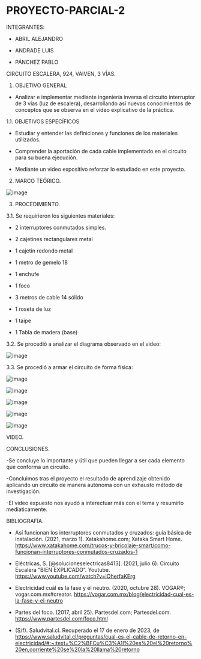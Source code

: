 # PROYECTO-PARCIAL-2

INTEGRANTES:

- ABRIL ALEJANDRO

- ANDRADE LUIS

- PÁNCHEZ PABLO

CIRCUITO ESCALERA, 924, VAIVEN, 3 VÍAS.

1. OBJETIVO GENERAL

- Analizar e implementar mediante ingeniería inversa el circuito interruptor de 3 vías (luz de escalera), desarrollando así nuevos conocimientos de conceptos que se observa en el video explicativo de la práctica.

1.1. OBJETIVOS ESPECÍFICOS

- Estudiar y entender las definiciones y funciones de los materiales utilizados.

- Comprender la aportación de cada cable implementado en el circuito para su buena ejecución.

- Mediante un video expositivo reforzar lo estudiado en este proyecto.

2. MARCO TEÓRICO.

![image](https://user-images.githubusercontent.com/117920423/212818813-422dd1cd-baa1-4eb1-9e95-58571d88a571.png)

3. PROCEDIMIENTO.

3.1. Se requirieron los siguientes materiales:

- 2 interruptores conmutados simples.

- 2 cajetines rectangulares metal

- 1 cajetin redondo metal

- 1 metro de gemelo 18

- 1 enchufe

- 1 foco

- 3 metros de cable 14 sólido

- 1 roseta de luz

- 1 taipe

- 1 Tabla de madera (base)

3.2. Se procedió a analizar el diagrama observado en el video:

![image](https://user-images.githubusercontent.com/117920423/212818877-7baf7861-931b-4edc-9b7d-8f8ed67959e7.png)

3.3. Se procedió a armar el circuito de forma física:

![image](https://user-images.githubusercontent.com/117920423/212818060-77cbe066-d583-4bdc-87a5-3c0e9e1a93a9.png)

![image](https://user-images.githubusercontent.com/117920423/212818115-49bb1cc0-2b1f-4e2a-bde4-5d3821dac482.png)

![image](https://user-images.githubusercontent.com/117920423/212818181-90293063-abf8-4b06-afd1-3a02fc1efcdc.png)

![image](https://user-images.githubusercontent.com/117920423/212818230-c346a48f-cef4-448e-8005-33b23f187cd5.png)

![image](https://user-images.githubusercontent.com/117920423/212821143-047d3ae1-6d5d-426f-abcc-86de39a1f53b.png)

VIDEO.



CONCLUSIONES.

-Se concluye lo importante y útil que pueden llegar a ser cada elemento que conforma un circuito.

-Concluimos tras el proyecto el resultado de aprendizaje obtenido aplicando un circuito de manera autónoma con un exhausto método de investigación.

-El video expuesto nos ayudó a interectuar más con el tema y resumirlo mediaticamente.

BIBLIOGRAFÍA.

- Así funcionan los interruptores conmutados y cruzados: guía básica de instalación. (2021, marzo 1). Xatakahome.com; Xataka Smart Home. https://www.xatakahome.com/trucos-y-bricolaje-smart/como-funcionan-interruptores-conmutados-cruzados-1

- Eléctricas, S. [@solucioneselectricas8413]. (2021, julio 6). Circuito Escalera “BIEN EXPLICADO”. Youtube. https://www.youtube.com/watch?v=iOherfaKErg

- Electricidad cuál es la fase y el neutro. (2020, octubre 28). VOGAR®; vogar.com.mx#creator. https://vogar.com.mx/blog/electricidad-cual-es-la-fase-y-el-neutro

- Partes del foco. (2017, abril 25). Partesdel.com; Partesdel.com. https://www.partesdel.com/foco.html

- (S/f). Saludvital.cl. Recuperado el 17 de enero de 2023, de https://www.saludvital.cl/preguntas/cual-es-el-cable-de-retorno-en-electricidad/#:~:text=%C2%BFCu%C3%A1l%20es%20el%20retorno%20en,corriente%20se%20la%20llama%20retorno















